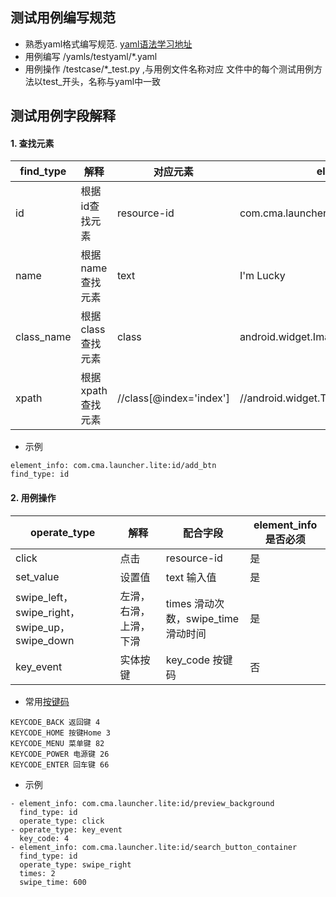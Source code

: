 ## 测试用例编写规范

* 熟悉yaml格式编写规范. [yaml语法学习地址](http://www.ruanyifeng.com/blog/2016/07/yaml.html)
* 用例编写 /yamls/testyaml/*.yaml
* 用例操作 /testcase/*_test.py ,与用例文件名称对应
  文件中的每个测试用例方法以test_开头，名称与yaml中一致

## 测试用例字段解释
####  1. 查找元素

| find_type      | 解释                | 对应元素                 | element_info
| -------------- | ------------------ | ----------------------- | ------------
| id             | 根据id查找元素       | resource-id             | com.cma.launcher.lite:id/preview_background
| name           | 根据name查找元素     | text                    | I'm Lucky
| class_name     | 根据class查找元素    | class                   | android.widget.ImageView
| xpath          | 根据xpath查找元素    | //class[@index='index'] | //android.widget.TextView[@index='2']

*  示例
```
element_info: com.cma.launcher.lite:id/add_btn
find_type: id
```

####  2.  用例操作
| operate_type   | 解释         | 配合字段                 | element_info是否必须
| -------------- | ----------- | ----------------------- | ------------
| click          | 点击         | resource-id             |  是
| set_value      | 设置值       | text 输入值              |  是
| swipe_left，swipe_right，swipe_up，swipe_down | 左滑，右滑，上滑，下滑   | times 滑动次数，swipe_time 滑动时间    | 是
| key_event      | 实体按键      | key_code 按键码          | 否

* 常用[按键码](http://blog.csdn.net/qq_22795513/article/details/53169593)
```
KEYCODE_BACK 返回键 4
KEYCODE_HOME 按键Home 3
KEYCODE_MENU 菜单键 82
KEYCODE_POWER 电源键 26
KEYCODE_ENTER 回车键 66
```


* 示例
```
- element_info: com.cma.launcher.lite:id/preview_background
  find_type: id
  operate_type: click
- operate_type: key_event
  key_code: 4
- element_info: com.cma.launcher.lite:id/search_button_container
  find_type: id
  operate_type: swipe_right
  times: 2
  swipe_time: 600
```
